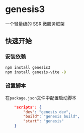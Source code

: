# genesis3
一个轻量级的 SSR 微服务框架

## 快速开始

### 安装依赖
```bash
npm install genesis3
npm install genesis-vite -D
```
### 设置脚本
在`package.json`文件中配置启动脚本
```json
    "scripts": {
        "dev": "genesis dev",
        "build": "genesis build",
        "start": "genesis"
    }
```